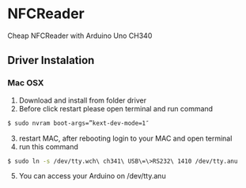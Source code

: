 # NFCReader
Cheap NFCReader with Arduino Uno CH340
## Driver Instalation
### Mac OSX
1. Download and install from folder driver
2. Before click restart please open terminal and run command
```sh
$ sudo nvram boot-args=”kext-dev-mode=1″
```
3. restart MAC, after rebooting login to your MAC and open terminal
4. run this command
```sh
$ sudo ln -s /dev/tty.wch\ ch341\ USB\=\>RS232\ 1410 /dev/tty.anu
```
5. You can access your Arduino on /dev/tty.anu

